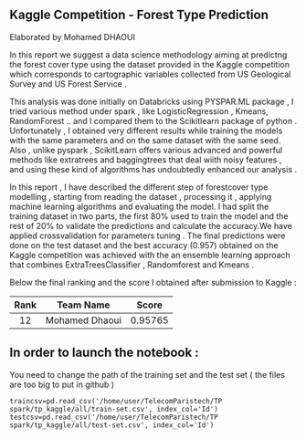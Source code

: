 
## Kaggle Competition - Forest Type Prediction  
Elaborated by Mohamed DHAOUI

In this report we suggest a data science methodology aiming at predictng the forest cover type using the dataset provided in the Kaggle competition which corresponds to cartographic variables collected from US Geological Survey and US Forest Service .

This analysis was done initially on Databricks using PYSPAR.ML package , I tried various method under spark , like LogisticRegression , Kmeans, RandomForest .. and I compared them to the Scikitlearn  package of python . Unfortunately , I obtained very different results while training the models with the same parameters and on the same dataset with the same seed. Also , unlike pyspark , ScikitLearn offers various advanced and powerful methods like extratrees and baggingtrees that deal wiith noisy features , and  using these kind of algorithms has undoubtedly enhanced our analysis .

In this report ,  I have described the different step of forestcover type modelling , starting from reading the dataset , processing it , applying machine learning algorithms and evaluating the model. 
I had split the training dataset in two parts, the first 80% used to train the model and the rest of 20% to validate the predictions and calculate the accuracy.We have applied crossvalidation for parameters tuning  .
The final predictions were done on the test dataset and the best accuracy (0.957) obtained on the Kaggle competition was achieved with the an ensemble learning approach that combines ExtraTreesClassifier , Randomforest and Kmeans .

Below the final ranking and the score I obtained after submission to Kaggle : 

| Rank |Team Name| Score |
|:---------:|:-----------:|:-------:|
| 12        |Mohamed Dhaoui    |   0.95765  |


## In order to launch the notebook :
You need to change the path of the training set and the test set  ( the files are too big to put in github ) 

```
traincsv=pd.read_csv('/home/user/TelecomParistech/TP spark/tp_kaggle/all/train-set.csv', index_col='Id')
testcsv=pd.read_csv('/home/user/TelecomParistech/TP spark/tp_kaggle/all/test-set.csv', index_col='Id') 
```

